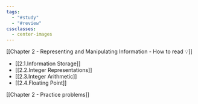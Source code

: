 ```yaml
---
tags:
  - "#study"
  - "#review"
cssclasses:
  - center-images
---
```

[[Chapter 2 - Representing and Manipulating Information - How to read 💡]]

- [[2.1.Information Storage]]
- [[2.2.Integer Representations]]
- [[2.3.Integer Arithmetic]]
- [[2.4.Floating Point]]

[[Chapter 2 - Practice problems]]